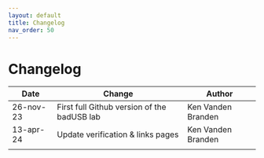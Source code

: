 ```yaml
---
layout: default
title: Changelog
nav_order: 50
---
```

# Changelog

|Date   | Change   |Author  |
|---|---|---|
|26-nov-23   |First full Github version of the badUSB lab   |Ken Vanden Branden   |
| 13-apr-24  |Update verification & links pages   |Ken Vanden Branden   |
|   |   |   |
